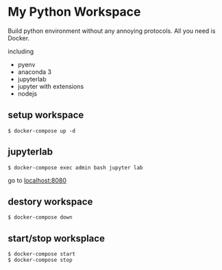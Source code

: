# My Python Workspace
Build python environment without any annoying protocols.
All you need is Docker.

including
- pyenv
- anaconda 3
- jupyterlab
- jupyter with extensions
- nodejs

## setup workspace
```
$ docker-compose up -d
```

## jupyterlab
```
$ docker-compose exec admin bash jupyter lab
```
go to [localhost:8080](http://localhost:8080)

## destory workspace
```
$ docker-compose down
```

## start/stop worksplace
```
$ docker-compose start
$ docker-compose stop
```
